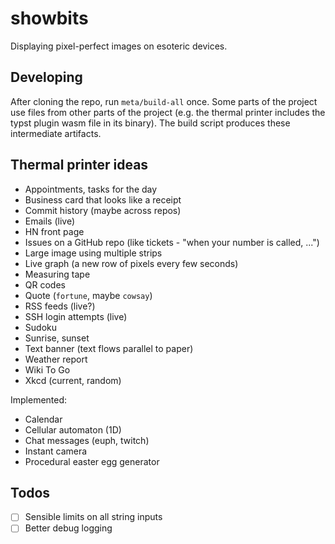 # showbits

Displaying pixel-perfect images on esoteric devices.

## Developing

After cloning the repo, run `meta/build-all` once. Some parts of the project use
files from other parts of the project (e.g. the thermal printer includes the
typst plugin wasm file in its binary). The build script produces these
intermediate artifacts.

## Thermal printer ideas

- Appointments, tasks for the day
- Business card that looks like a receipt
- Commit history (maybe across repos)
- Emails (live)
- HN front page
- Issues on a GitHub repo (like tickets - "when your number is called, ...")
- Large image using multiple strips
- Live graph (a new row of pixels every few seconds)
- Measuring tape
- QR codes
- Quote (`fortune`, maybe `cowsay`)
- RSS feeds (live?)
- SSH login attempts (live)
- Sudoku
- Sunrise, sunset
- Text banner (text flows parallel to paper)
- Weather report
- Wiki To Go
- Xkcd (current, random)

Implemented:

- Calendar
- Cellular automaton (1D)
- Chat messages (euph, twitch)
- Instant camera
- Procedural easter egg generator

## Todos

- [ ] Sensible limits on all string inputs
- [ ] Better debug logging
